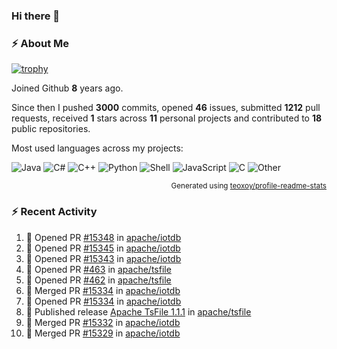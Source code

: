 ### Hi there 👋

### :zap: About Me

[![trophy](https://github-profile-trophy.vercel.app/?username=HTHou&theme=onedark)](https://github.com/ryo-ma/github-profile-trophy)
   
Joined Github **8** years ago.

Since then I pushed **3000** commits, opened **46** issues, submitted **1212** pull requests, received **1** stars across **11** personal projects and contributed to **18** public repositories.

Most used languages across my projects:

![Java](https://img.shields.io/static/v1?style=flat-square&label=%E2%A0%80&color=555&labelColor=%23b07219&message=Java%EF%B8%B189.3%25)
![C#](https://img.shields.io/static/v1?style=flat-square&label=%E2%A0%80&color=555&labelColor=%23178600&message=C%23%EF%B8%B13.9%25)
![C++](https://img.shields.io/static/v1?style=flat-square&label=%E2%A0%80&color=555&labelColor=%23f34b7d&message=C%2B%2B%EF%B8%B12.7%25)
![Python](https://img.shields.io/static/v1?style=flat-square&label=%E2%A0%80&color=555&labelColor=%233572A5&message=Python%EF%B8%B10.7%25)
![Shell](https://img.shields.io/static/v1?style=flat-square&label=%E2%A0%80&color=555&labelColor=%2389e051&message=Shell%EF%B8%B10.7%25)
![JavaScript](https://img.shields.io/static/v1?style=flat-square&label=%E2%A0%80&color=555&labelColor=%23f1e05a&message=JavaScript%EF%B8%B10.5%25)
![C](https://img.shields.io/static/v1?style=flat-square&label=%E2%A0%80&color=555&labelColor=%23555555&message=C%EF%B8%B10.4%25)
![Other](https://img.shields.io/static/v1?style=flat-square&label=%E2%A0%80&color=555&labelColor=%23ededed&message=Other%EF%B8%B11.4%25)

<p align="right"><sub>Generated using <a href="https://github.com/marketplace/actions/profile-readme-stats">teoxoy/profile-readme-stats</a></sub></p>


<!--![](https://github.com/HTHou/HTHou/blob/output/github-contribution-grid-snake.svg)-->

<!--![Haonan Hou's github stats](https://github-readme-stats.vercel.app/api?username=HTHou&count_private=true&show_icons=true&theme=onedark)-->

<!--![Haonan Hou's wakatime stats](https://github-readme-stats.vercel.app/api/wakatime?username=HTHou&layout=compact&theme=onedark)-->

<!--![Top Langs](https://github-readme-stats.vercel.app/api/top-langs/?username=HTHou&theme=onedark&layout=compact)-->

### :zap: Recent Activity
<!--START_SECTION:activity-->
1. 💪 Opened PR [#15348](https://github.com/apache/iotdb/pull/15348) in [apache/iotdb](https://github.com/apache/iotdb)
2. 💪 Opened PR [#15345](https://github.com/apache/iotdb/pull/15345) in [apache/iotdb](https://github.com/apache/iotdb)
3. 💪 Opened PR [#15343](https://github.com/apache/iotdb/pull/15343) in [apache/iotdb](https://github.com/apache/iotdb)
4. 💪 Opened PR [#463](https://github.com/apache/tsfile/pull/463) in [apache/tsfile](https://github.com/apache/tsfile)
5. 💪 Opened PR [#462](https://github.com/apache/tsfile/pull/462) in [apache/tsfile](https://github.com/apache/tsfile)
6. 🎉 Merged PR [#15334](https://github.com/apache/iotdb/pull/15334) in [apache/iotdb](https://github.com/apache/iotdb)
7. 💪 Opened PR [#15334](https://github.com/apache/iotdb/pull/15334) in [apache/iotdb](https://github.com/apache/iotdb)
8. 🚀 Published release [Apache TsFile 1.1.1](https://github.com/apache/tsfile/releases/tag/v1.1.1) in [apache/tsfile](https://github.com/apache/tsfile)
9. 🎉 Merged PR [#15332](https://github.com/apache/iotdb/pull/15332) in [apache/iotdb](https://github.com/apache/iotdb)
10. 🎉 Merged PR [#15329](https://github.com/apache/iotdb/pull/15329) in [apache/iotdb](https://github.com/apache/iotdb)
<!--END_SECTION:activity-->

<!--
**HTHou/HTHou** is a ✨ _special_ ✨ repository because its `README.md` (this file) appears on your GitHub profile.

Here are some ideas to get you started:

- 🔭 I’m currently working on ...
- 🌱 I’m currently learning ...
- 👯 I’m looking to collaborate on ...
- 🤔 I’m looking for help with ...
- 💬 Ask me about ...
- 📫 How to reach me: ...
- 😄 Pronouns: ...
- ⚡ Fun fact: ...
-->
